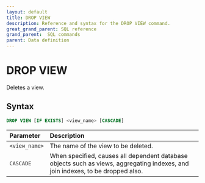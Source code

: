 ```yaml
---
layout: default
title: DROP VIEW
description: Reference and syntax for the DROP VIEW command.
great_grand_parent: SQL reference
grand_parent:  SQL commands
parent: Data definition
---
```


# DROP VIEW

Deletes a view.

## Syntax

```sql
DROP VIEW [IF EXISTS] <view_name> [CASCADE]
```

| Parameter     | Description                         |
| :------------- | :----------------------------------- |
| `<view_name>` | The name of the view to be deleted. |
| `CASCADE`       | When specified, causes all dependent database objects such as views, aggregating indexes, and join indexes, to be dropped also. |
